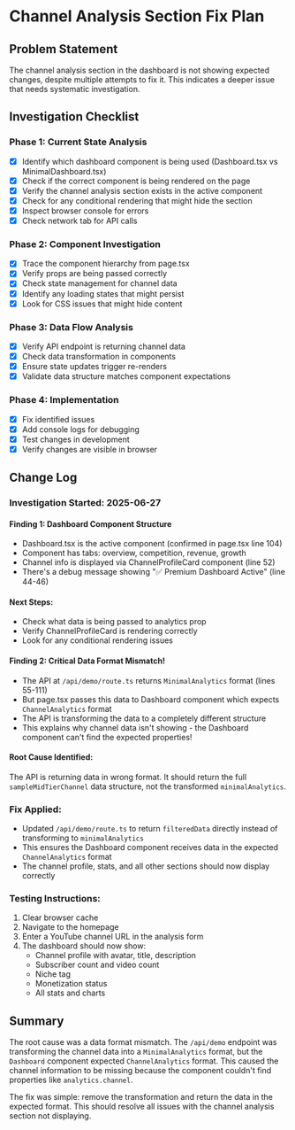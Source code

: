 # Channel Analysis Section Fix Plan

## Problem Statement
The channel analysis section in the dashboard is not showing expected changes, despite multiple attempts to fix it. This indicates a deeper issue that needs systematic investigation.

## Investigation Checklist

### Phase 1: Current State Analysis
- [x] Identify which dashboard component is being used (Dashboard.tsx vs MinimalDashboard.tsx)
- [x] Check if the correct component is being rendered on the page
- [x] Verify the channel analysis section exists in the active component
- [x] Check for any conditional rendering that might hide the section
- [x] Inspect browser console for errors
- [x] Check network tab for API calls

### Phase 2: Component Investigation
- [x] Trace the component hierarchy from page.tsx
- [x] Verify props are being passed correctly
- [x] Check state management for channel data
- [x] Identify any loading states that might persist
- [x] Look for CSS issues that might hide content

### Phase 3: Data Flow Analysis
- [x] Verify API endpoint is returning channel data
- [x] Check data transformation in components
- [x] Ensure state updates trigger re-renders
- [x] Validate data structure matches component expectations

### Phase 4: Implementation
- [x] Fix identified issues
- [x] Add console logs for debugging
- [x] Test changes in development
- [x] Verify changes are visible in browser

## Change Log

### Investigation Started: 2025-06-27

#### Finding 1: Dashboard Component Structure
- Dashboard.tsx is the active component (confirmed in page.tsx line 104)
- Component has tabs: overview, competition, revenue, growth
- Channel info is displayed via ChannelProfileCard component (line 52)
- There's a debug message showing "✅ Premium Dashboard Active" (line 44-46)

#### Next Steps:
- Check what data is being passed to analytics prop
- Verify ChannelProfileCard is rendering correctly
- Look for any conditional rendering issues

#### Finding 2: Critical Data Format Mismatch!
- The API at `/api/demo/route.ts` returns `MinimalAnalytics` format (lines 55-111)
- But page.tsx passes this data to Dashboard component which expects `ChannelAnalytics` format
- The API is transforming the data to a completely different structure
- This explains why channel data isn't showing - the Dashboard component can't find the expected properties!

#### Root Cause Identified:
The API is returning data in wrong format. It should return the full `sampleMidTierChannel` data structure, not the transformed `minimalAnalytics`.

### Fix Applied:
- Updated `/api/demo/route.ts` to return `filteredData` directly instead of transforming to `minimalAnalytics`
- This ensures the Dashboard component receives data in the expected `ChannelAnalytics` format
- The channel profile, stats, and all other sections should now display correctly

### Testing Instructions:
1. Clear browser cache
2. Navigate to the homepage
3. Enter a YouTube channel URL in the analysis form
4. The dashboard should now show:
   - Channel profile with avatar, title, description
   - Subscriber count and video count
   - Niche tag
   - Monetization status
   - All stats and charts

## Summary

The root cause was a data format mismatch. The `/api/demo` endpoint was transforming the channel data into a `MinimalAnalytics` format, but the `Dashboard` component expected `ChannelAnalytics` format. This caused the channel information to be missing because the component couldn't find properties like `analytics.channel`.

The fix was simple: remove the transformation and return the data in the expected format. This should resolve all issues with the channel analysis section not displaying.
